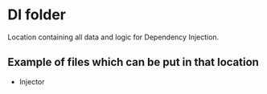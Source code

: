 # DI folder

Location containing all data and logic for Dependency Injection. 

## Example of files which can be put in that location

* Injector
